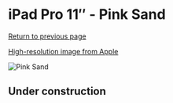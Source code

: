 # iPad Pro 11″ - Pink Sand

[Return to previous page](/ipad_pro4)

[High-resolution image from Apple](https://store.storeimages.cdn-apple.com/8756/as-images.apple.com/is/MXT52?wid=4500&hei=4500&fmt=png)

<div style="width: 500px"><img src="/almost_uncompressed/MXT52.webp" alt="Pink Sand"></div>

## Under construction
